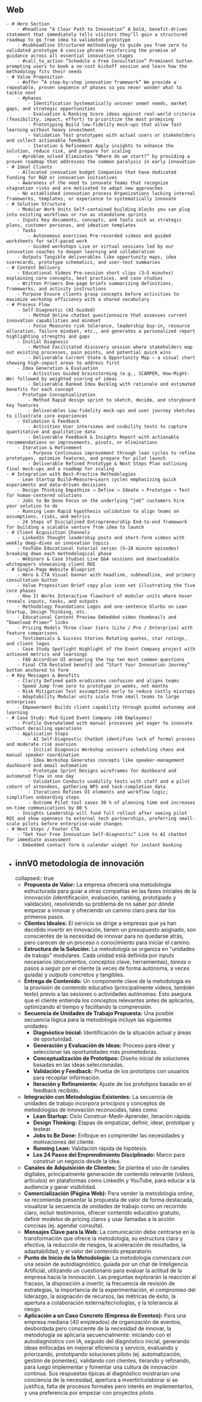 ## Web
	- # Hero Section
		- #headline “A Clear Path to Innovation” A bold, benefit-driven statement that immediately tells visitors they’ll gain a structured roadmap to go from idea to validated prototype
		- #subheadline Structured methodology to guide you from zero to validated prototype A concise phrase reinforcing the promise of guidance across all essential innovation stages
		- #call_to_action “Schedule a Free Consultation” Prominent button prompting users to book a no-cost kickoff session and learn how the methodology fits their needs
	- # Value Proposition
		- #offer “A step-by-step innovation framework” We provide a repeatable, proven sequence of phases so you never wonder what to tackle next
		- #phases
			- Identification Systematically uncover unmet needs, market gaps, and strategic opportunities
			- Evaluation & Ranking Score ideas against real-world criteria (feasibility, impact, effort) to prioritize the most promising
			- Prototyping Build low-fidelity mock-ups that allow fast learning without heavy investment
			- Validation Test prototypes with actual users or stakeholders and collect actionable feedback
			- Iteration & Refinement Apply insights to enhance the solution, reduce risk, and prepare for scaling
		- #problem_solved Eliminates “Where do we start?” by providing a proven roadmap that addresses the common paralysis in early innovation
	- # Ideal Clients
		- Allocated innovation budget Companies that have dedicated funding for R&D or innovation initiatives
		- Awareness of the need to innovate Teams that recognize stagnation risks and are motivated to adopt new approaches
		- No established innovation process Organizations lacking internal frameworks, templates, or experience to systematically innovate
	- # Solution Structure
		- Modular Work Units Self-contained building blocks you can plug into existing workflows or run as standalone sprints
		- Inputs Key documents, concepts, and tools such as strategic plans, customer personas, and ideation templates
		- Tasks
			- Autonomous exercises Pre-recorded videos and guided worksheets for self-paced work
			- Guided workshops Live or virtual sessions led by our innovation coaches to deepen learning and collaboration
		- Outputs Tangible deliverables like opportunity maps, idea scorecards, prototype schematics, and user-test summaries
	- # Content Delivery
		- Educational Videos Pre-session short clips (3–5 minutes) explaining core concepts, best practices, and case studies
		- Written Primers One-page briefs summarizing definitions, frameworks, and activity instructions
		- Purpose Ensure clients grasp concepts before activities to maximize workshop efficiency with a shared vocabulary
	- # Process Flow
		- Self-Diagnostic (AI-Guided)
			- Method Online chatbot questionnaire that assesses current innovation capabilities and mindset
			- Focus Measures risk tolerance, leadership buy-in, resource allocation, failure mindset, etc., and generates a personalized report highlighting strengths and gaps
		- Initial Diagnosis
			- Method Facilitated discovery session where stakeholders map out existing processes, pain points, and potential quick wins
			- Deliverable Current State & Opportunity Map – a visual chart showing high-impact areas to address first
		- Idea Generation & Evaluation
			- Activities Guided brainstorming (e.g., SCAMPER, How-Might-We) followed by weighted scoring of ideas
			- Deliverable Ranked Idea Backlog with rationale and estimated benefits for each concept
		- Prototype Conceptualization
			- Method Rapid design sprint to sketch, decide, and storyboard key features
			- Deliverables Low-fidelity mock-ups and user journey sketches to illustrate core experiences
		- Validation & Feedback
			- Activities User interviews and usability tests to capture quantitative and qualitative data
			- Deliverable Feedback & Insights Report with actionable recommendations on improvements, pivots, or eliminations
		- Iteration & Refinement
			- Purpose Continuous improvement through lean cycles to refine prototypes, optimize features, and prepare for pilot launch
			- Deliverable Refined Prototype & Next Steps Plan outlining final mock-ups and a roadmap for scaling
	- # Integration with Best-Practice Methodologies
		- Lean Startup Build–Measure–Learn cycles emphasizing quick experiments and data-driven decisions
		- Design Thinking Empathize → Define → Ideate → Prototype → Test for human-centered solutions
		- Jobs to Be Done Focus on the underlying “job” customers hire your solution to do
		- Running Lean Rapid hypothesis validation to align teams on assumptions, risks, and metrics
		- 24 Steps of Disciplined Entrepreneurship End-to-end framework for building a scalable venture from idea to launch
	- # Client Acquisition Channels
		- LinkedIn Thought leadership posts and short-form videos with weekly deep-dives on innovation topics
		- YouTube Educational tutorial series (5–10 minute episodes) breaking down each methodological phase
		- Webinars & Case Studies Live Q&A sessions and downloadable whitepapers showcasing client ROI
	- # Single-Page Website Blueprint
		- Hero & CTA Visual banner with headline, subheadline, and primary consultation button
		- Value Proposition Brief copy plus icon set illustrating the five core phases
		- How It Works Interactive flowchart of modular units where hover reveals inputs, tasks, and outputs
		- Methodology Foundations Logos and one-sentence blurbs on Lean Startup, Design Thinking, etc.
		- Educational Content Preview Embedded video thumbnails and “Download Primer” links
		- Pricing Models Three clear tiers (Lite / Pro / Enterprise) with feature comparisons
		- Testimonials & Success Stories Rotating quotes, star ratings, and client logos
		- Case Study Spotlight Highlight of the Event Company project with achieved metrics and learnings
		- FAQ Accordion UI answering the top ten most common questions
		- Final CTA Restated benefit and “Start Your Innovation Journey” button anchored to form
	- # Key Messages & Benefits
		- Clarity Defined path eradicates confusion and aligns teams
		- Speed Jump from zero to prototype in weeks, not months
		- Risk Mitigation Test assumptions early to reduce costly missteps
		- Adaptability Modular units scale from small teams to large enterprises
		- Empowerment Builds client capability through guided autonomy and learning
	- # Case Study: Mid-Sized Event Company (40 Employees)
		- Profile Overwhelmed with manual processes yet eager to innovate without derailing operations
		- Application Steps
			- AI Self-Diagnostic Chatbot identifies lack of formal process and moderate risk aversion
			- Initial Diagnosis Workshop uncovers scheduling chaos and manual speaker coordination
			- Idea Workshop Generates concepts like speaker-management dashboard and email automation
			- Prototype Sprint Designs wireframes for dashboard and automated flow in one day
			- Validation Conducts usability tests with staff and a pilot cohort of attendees, gathering NPS and task-completion data
			- Iterations Refines UI elements and workflow logic; simplifies onboarding steps
			- Outcome Pilot tool saves 30 % of planning time and increases on-time communications by 80 %
		- Insights Leadership will fund full rollout after seeing pilot ROI and show openness to external tech partnerships, preferring small-scale pilots before enterprise-wide changes
	- # Next Steps / Footer CTA
		- “Get Your Free Innovation Self-Diagnostic” Link to AI chatbot for immediate assessment
		- Embedded contact form & calendar widget for instant booking
- ## innV0 metodología de innovación
  collapsed:: true
	- **Propuesta de Valor:** La empresa ofrecerá una metodología estructurada para guiar a otras compañías en las fases iniciales de la innovación (identificación, evaluación, ranking, prototipado y validación), resolviendo su problema de no saber por dónde empezar a innovar y ofreciendo un camino claro para dar los primeros pasos.
	- **Clientes Ideales:** El servicio se dirige a empresas que ya han decidido invertir en innovación, tienen un presupuesto asignado, son conscientes de la necesidad de innovar para no quedarse atrás, pero carecen de un proceso o conocimiento para iniciar el camino.
	- **Estructura de la Solución:** La metodología se organiza en "unidades de trabajo" modulares. Cada unidad está definida por *inputs* necesarios (documentos, conceptos clave, herramientas), *tareas* o pasos a seguir por el cliente (a veces de forma autónoma, a veces guiada) y *outputs* concretos y tangibles.
	- **Entrega de Contenido:** Un componente clave de la metodología es la provisión de contenido educativo (principalmente videos, también texto) previo a las sesiones o actividades autónomas. Esto asegura que el cliente entienda los conceptos relevantes antes de aplicarlos, optimizando el tiempo y facilitando la comprensión.
	- **Secuencia de Unidades de Trabajo Propuesta:** Una posible secuencia lógica para la metodología incluye las siguientes unidades:
		- **Diagnóstico Inicial:** Identificación de la situación actual y áreas de oportunidad.
		- **Generación y Evaluación de Ideas:** Proceso para idear y seleccionar las oportunidades más prometedoras.
		- **Conceptualización de Prototipos:** Diseño inicial de soluciones basadas en las ideas seleccionadas.
		- **Validación y Feedback:** Prueba de los prototipos con usuarios para recopilar información.
		- **Iteración y Refinamiento:** Ajuste de los prototipos basado en el feedback recibido.
	- **Integración con Metodologías Existentes:** La secuencia de unidades de trabajo incorpora principios y conceptos de metodologías de innovación reconocidas, tales como:
		- **Lean Startup:** Ciclo Construir-Medir-Aprender, iteración rápida.
		- **Design Thinking:** Etapas de empatizar, definir, idear, prototipar y testear.
		- **Jobs to Be Done:** Enfoque en comprender las necesidades y motivaciones del cliente.
		- **Running Lean:** Validación rápida de hipótesis.
		- **Los 24 Pasos del Emprendimiento Disciplinado:** Marco para construir un negocio desde la idea.
	- **Canales de Adquisición de Clientes:** Se plantea el uso de canales digitales, principalmente generación de contenido relevante (videos, artículos) en plataformas como LinkedIn y YouTube, para educar a la audiencia y ganar visibilidad.
	- **Comercialización (Página Web):** Para vender la metodología online, se recomienda presentar la propuesta de valor de forma destacada, visualizar la secuencia de unidades de trabajo como un recorrido claro, incluir testimonios, ofrecer contenido educativo gratuito, definir modelos de pricing claros y usar llamadas a la acción concisas (ej. agendar consulta).
	- **Mensajes Clave para la Web:** La comunicación debe centrarse en la transformación que ofrece la metodología, su estructura clara y efectiva, la reducción de riesgos, la aceleración de resultados, la adaptabilidad, y el valor del contenido preparatorio.
	- **Punto de Inicio de la Metodología:** La metodología comenzará con una sesión de autodiagnóstico, guiada por un chat de Inteligencia Artificial, utilizando un cuestionario para evaluar la actitud de la empresa hacia la innovación. Las preguntas explorarán la reacción al fracaso, la disposición a invertir, la frecuencia de revisión de estrategias, la importancia de la experimentación, el compromiso del liderazgo, la asignación de recursos, las métricas de éxito, la apertura a colaboración externa/tecnologías, y la tolerancia al riesgo.
	- **Aplicación a un Caso Concreto (Empresa de Eventos):** Para una empresa mediana (40 empleados) de organización de eventos, desbordada pero consciente de la necesidad de innovar, la metodología se aplicaría secuencialmente: iniciando con el autodiagnóstico con IA, seguido del diagnóstico inicial, generando ideas enfocadas en mejorar eficiencia y servicio, evaluando y priorizando, prototipando soluciones piloto (ej. automatización, gestión de ponentes), validando con clientes, iterando y refinando, para luego implementar y fomentar una cultura de innovación continua. Sus respuestas típicas al diagnóstico mostrarían una conciencia de la necesidad, apertura a invertir/colaborar si se justifica, falta de procesos formales pero interés en implementarlos, y una preferencia por empezar con proyectos piloto.